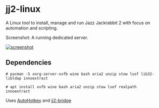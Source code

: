 jj2-linux
===
A Linux tool to install, manage and run Jazz Jackrabbit 2 with focus on automation and scripting.

Screenshot: A running dedicated server.

[![screenshot](http://i.imgbox.com/NYICYb19.png)](http://i.imgbox.com/NYICYb19.png)


Dependencies
---

`# pacman -S xorg-server-xvfb wine bash aria2 unzip stow lsof lib32-libldap innoextract`

`# apt install xvfb wine bash aria2 unzip stow lsof realpath innoextract`

Uses [AutoHotkey](https://autohotkey.com/) and [jj2-bridge](https://github.com/daniel-j/jj2-bridge)


